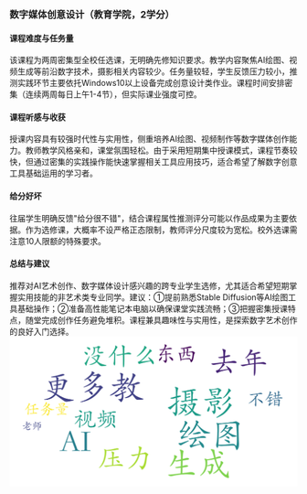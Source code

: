 ### 数字媒体创意设计（教育学院，2学分）

#### 课程难度与任务量  
该课程为两周密集型全校任选课，无明确先修知识要求。教学内容聚焦AI绘图、视频生成等前沿数字技术，摄影相关内容较少。任务量较轻，学生反馈压力较小，推测实践环节主要依托Windows10以上设备完成创意设计类作业。课程时间安排密集（连续两周每日上午1-4节），但实际课业强度可控。

#### 课程听感与收获  
授课内容具有较强时代性与实用性，侧重培养AI绘图、视频制作等数字媒体创作能力。教师教学风格亲和，课堂氛围轻松。由于采用短期集中授课模式，课程节奏较快，但通过密集的实践操作能快速掌握相关工具应用技巧，适合希望了解数字创意工具基础运用的学习者。

#### 给分好坏  
往届学生明确反馈"给分很不错"，结合课程属性推测评分可能以作品成果为主要依据。作为选修课，大概率不设严格正态限制，教师评分尺度较为宽松。校外选课需注意10人限额的特殊要求。

#### 总结与建议  
推荐对AI艺术创作、数字媒体设计感兴趣的跨专业学生选修，尤其适合希望短期掌握实用技能的非艺术类专业同学。建议：①提前熟悉Stable Diffusion等AI绘图工具基础操作；②准备高性能笔记本电脑以确保课堂实践流畅；③把握密集授课特点，随堂完成创作任务避免堆积。课程兼具趣味性与实用性，是探索数字艺术创作的良好入门选择。
![wordcloud](wordcloud.png)